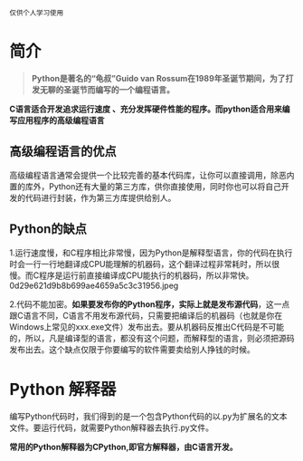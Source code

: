     仅供个人学习使用
# 简介
>**Python是著名的“龟叔”Guido van Rossum在1989年圣诞节期间，为了打发无聊的圣诞节而编写的一个编程语言。**

**C语言适合开发追求运行速度 、充分发挥硬件性能的程序。而python适合用来编写应用程序的高级编程语言**
## 高级编程语言的优点
高级编程语言通常会提供一个比较完善的基本代码库，让你可以直接调用，除恶内置的库外，Python还有大量的第三方库，供你直接使用，同时你也可以将自己开发的代码进行封装，作为第三方库提供给别人。
## Python的缺点

1.运行速度慢，和C程序相比非常慢，因为Python是解释型语言，你的代码在执行时会一行一行地翻译成CPU能理解的机器码，这个翻译过程非常耗时，所以很慢。而C程序是运行前直接编译成CPU能执行的机器码，所以非常快。
0d29e621d9b8b699ae4659a5c3c31956.jpeg

2.代码不能加密。**如果要发布你的Python程序，实际上就是发布源代码**，这一点跟C语言不同，C语言不用发布源代码，只需要把编译后的机器码（也就是你在Windows上常见的xxx.exe文件）发布出去。要从机器码反推出C代码是不可能的，所以，凡是编译型的语言，都没有这个问题，而解释型的语言，则必须把源码发布出去。这个缺点仅限于你要编写的软件需要卖给别人挣钱的时候。
# Python 解释器

编写Python代码时，我们得到的是一个包含Python代码的以.py为扩展名的文本文件。要运行代码，就需要Python解释器去执行.py文件。
   
**常用的Python解释器为CPython,即官方解释器，由C语言开发。**
